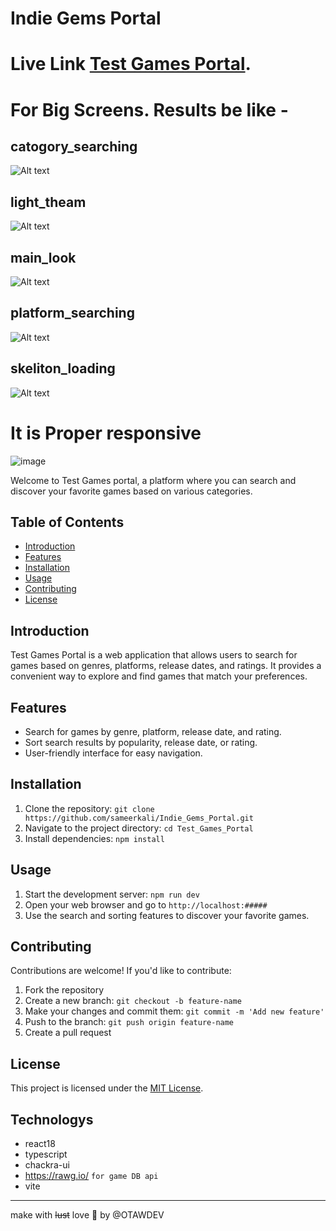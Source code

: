 # Indie Gems Portal

# Live Link  [Test Games Portal](https://indie-gems-portal.vercel.app/).
# For Big Screens. Results be like -

## catogory_searching
![Alt text](src/assets/git_reference/big_screen/catogory_searching.png)
## light_theam
![Alt text](src/assets/git_reference/big_screen/light_theam.png)
## main_look
![Alt text](src/assets/git_reference/big_screen/main_look.png)
## platform_searching
![Alt text](src/assets/git_reference/big_screen/platform_searching.png)
## skeliton_loading
![Alt text](src/assets/git_reference/big_screen/skeliton_loading.png)

# It is Proper responsive
<img src="src/assets/git_reference/small_screen/responsive_image.png" alt="image" width="auto" height="auto">


Welcome to Test Games portal, a platform where you can search and discover your favorite games based on various categories.

## Table of Contents

- [Introduction](#introduction)
- [Features](#features)
- [Installation](#installation)
- [Usage](#usage)
- [Contributing](#contributing)
- [License](#license)

## Introduction

Test Games Portal is a web application that allows users to search for games based on genres, platforms, release dates, and ratings. It provides a convenient way to explore and find games that match your preferences.

## Features

- Search for games by genre, platform, release date, and rating.
- Sort search results by popularity, release date, or rating.
- User-friendly interface for easy navigation.

## Installation

1. Clone the repository: `git clone https://github.com/sameerkali/Indie_Gems_Portal.git`
2. Navigate to the project directory: `cd Test_Games_Portal`
3. Install dependencies: `npm install`

## Usage

1. Start the development server: `npm run dev`
2. Open your web browser and go to `http://localhost:#####`
3. Use the search and sorting features to discover your favorite games.

## Contributing

Contributions are welcome! If you'd like to contribute:
1. Fork the repository
2. Create a new branch: `git checkout -b feature-name`
3. Make your changes and commit them: `git commit -m 'Add new feature'`
4. Push to the branch: `git push origin feature-name`
5. Create a pull request

## License

This project is licensed under the [MIT License](LICENSE).

## Technologys
* react18
* typescript
* chackra-ui
* https://rawg.io/ `for game DB api`
* vite
---
make with ~~lust~~ love 💖 by @OTAWDEV

